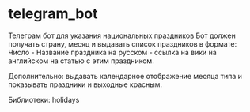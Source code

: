 # telegram_bot
Телеграм бот для указания национальных праздников
Бот должен получать страну, месяц и выдавать список праздников в формате:
Число - Название праздника на русском - ссылка на вики на английском на статью с этим праздником.

Дополнительно: выдавать календарное отображение месяца типа и показывать праздники и выходные красным.

Библиотеки:
holidays
